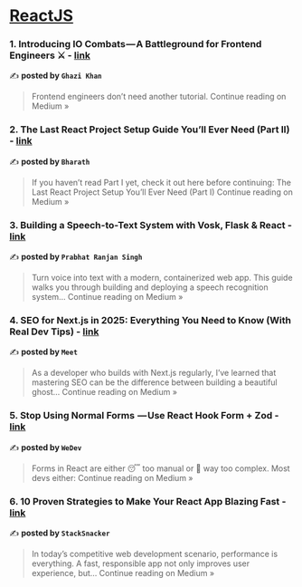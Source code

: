 
<h1><a href=https://medium.com/tag/reactjs/recommended target="_blank" rel="noopener noreferrer">ReactJS</a></h1>
<h3>1. Introducing IO Combats — A Battleground for Frontend Engineers ⚔️ - <a href="https://medium.com/@ghazikhan205/introducing-io-combats-a-battleground-for-frontend-engineers-%EF%B8%8F-014e4820cc96?source=rss------reactjs-5" target="_blank" rel="noopener noreferrer">link</a></h3>

✍️ **posted by `Ghazi Khan`**

<blockquote>Frontend engineers don’t need another tutorial.
Continue reading on Medium »</blockquote>

<h3>2. The Last React Project Setup Guide You’ll Ever Need (Part II) - <a href="https://medium.com/@bharath0292/the-last-react-project-setup-guide-youll-ever-need-part-ii-d48fb1834f19?source=rss------reactjs-5" target="_blank" rel="noopener noreferrer">link</a></h3>

✍️ **posted by `Bharath`**

<blockquote>If you haven’t read Part I yet, check it out here before continuing:
The Last React Project Setup You’ll Ever Need (Part I)
Continue reading on Medium »</blockquote>

<h3>3.  Building a Speech-to-Text System with Vosk, Flask & React - <a href="https://medium.com/@topi9864/building-a-speech-to-text-system-with-vosk-flask-react-d587d719dfca?source=rss------reactjs-5" target="_blank" rel="noopener noreferrer">link</a></h3>

✍️ **posted by `Prabhat Ranjan Singh`**

<blockquote>Turn voice into text with a modern, containerized web app. This guide walks you through building and deploying a speech recognition system…
Continue reading on Medium »</blockquote>

<h3>4. SEO for Next.js in 2025: Everything You Need to Know (With Real Dev Tips) - <a href="https://meetpan1048.medium.com/seo-for-next-js-in-2025-everything-you-need-to-know-with-real-dev-tips-04a32d9c434c?source=rss------reactjs-5" target="_blank" rel="noopener noreferrer">link</a></h3>

✍️ **posted by `Meet`**

<blockquote>As a developer who builds with Next.js regularly, I’ve learned that mastering SEO can be the difference between building a beautiful ghost…
Continue reading on Medium »</blockquote>

<h3>5.  Stop Using Normal Forms  — Use React Hook Form + Zod  - <a href="https://medium.com/@wedevare/stop-using-normal-forms-use-react-hook-form-zod-0c597cd4e514?source=rss------reactjs-5" target="_blank" rel="noopener noreferrer">link</a></h3>

✍️ **posted by `WeDev`**

<blockquote>Forms in React are either 😴 too manual or 🧠 way too complex. Most devs either:
Continue reading on Medium »</blockquote>

<h3>6. 10 Proven Strategies to Make Your React App Blazing Fast  - <a href="https://medium.com/@sanchitvarshney/10-proven-strategies-to-make-your-react-app-blazing-fast-6f5c35fce78a?source=rss------reactjs-5" target="_blank" rel="noopener noreferrer">link</a></h3>

✍️ **posted by `StackSnacker`**

<blockquote>In today’s competitive web development scenario, performance is everything. A fast, responsible app not only improves user experience, but…
Continue reading on Medium »</blockquote>

